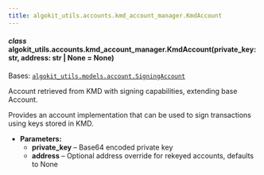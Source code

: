 ```yaml
---
title: algokit_utils.accounts.kmd_account_manager.KmdAccount
---
```


#### _class_ algokit_utils.accounts.kmd_account_manager.KmdAccount(private_key: str, address: str | None = None)

Bases: [`algokit_utils.models.account.SigningAccount`](/reference/algokit-utils-py/api/models/account/signingaccount/#algokit_utils.models.account.SigningAccount)

Account retrieved from KMD with signing capabilities, extending base Account.

Provides an account implementation that can be used to sign transactions using keys stored in KMD.

- **Parameters:**
  - **private_key** – Base64 encoded private key
  - **address** – Optional address override for rekeyed accounts, defaults to None
